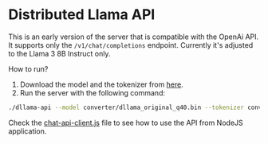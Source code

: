 # Distributed Llama API

This is an early version of the server that is compatible with the OpenAi API. It supports only the `/v1/chat/completions` endpoint. Currently it's adjusted to the Llama 3 8B Instruct only.

How to run?

1. Download the model and the tokenizer from [here](https://huggingface.co/Azamorn/Meta-Llama-3-8B-Instruct-Distributed).
2. Run the server with the following command:
```bash
./dllama-api --model converter/dllama_original_q40.bin --tokenizer converter/dllama-llama3-tokenizer.t --weights-float-type q40 --buffer-float-type q80 --nthreads 4
```

Check the [chat-api-client.js](../../../examples/chat-api-client.js) file to see how to use the API from NodeJS application.
